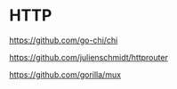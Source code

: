 # HTTP

https://github.com/go-chi/chi

https://github.com/julienschmidt/httprouter

https://github.com/gorilla/mux